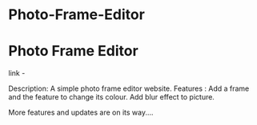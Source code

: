 # Photo-Frame-Editor
<h1>Photo Frame Editor</h1>

link - 

Description: A simple photo frame editor website.
Features :
Add a frame and the feature to change its colour.
Add blur effect to picture.

More features and updates are on its way....
